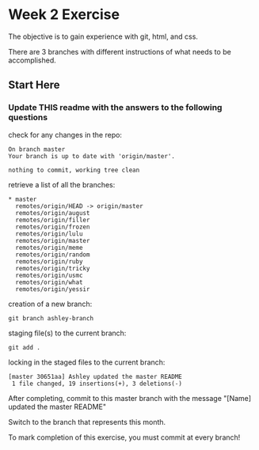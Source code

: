 # Week 2 Exercise

The objective is to gain experience with git, html, and css.

There are 3 branches with different instructions of what needs to be accomplished.

## Start Here

### Update THIS readme with the answers to the following questions

check for any changes in the repo:

```git
On branch master
Your branch is up to date with 'origin/master'.

nothing to commit, working tree clean
```

retrieve a list of all the branches:

```git
* master
  remotes/origin/HEAD -> origin/master
  remotes/origin/august
  remotes/origin/filler
  remotes/origin/frozen
  remotes/origin/lulu
  remotes/origin/master
  remotes/origin/meme
  remotes/origin/random
  remotes/origin/ruby
  remotes/origin/tricky
  remotes/origin/usmc
  remotes/origin/what
  remotes/origin/yessir
```

creation of a new branch:

```git
git branch ashley-branch
```

staging file(s) to the current branch:

```git
git add .
```

locking in the staged files to the current branch:

```git
[master 30651aa] Ashley updated the master README
 1 file changed, 19 insertions(+), 3 deletions(-)
```

After completing, commit to this master branch with the message "[Name] updated the master README"

Switch to the branch that represents this month.

To mark completion of this exercise, you must commit at every branch!
